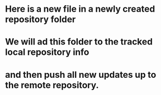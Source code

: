 #  Here is a new file in a newly created repository folder
#  We will ad this folder to the tracked local repository info
#  and then push all new updates up to the remote repository.